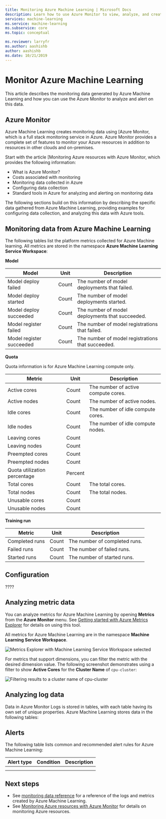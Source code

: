 ```yaml
---
title: Monitoring Azure Machine Learning | Microsoft Docs
description: Learn how to use Azure Monitor to view, analyze, and create alerts on metrics from Azure Machine Learning.
services: machine-learning
ms.service: machine-learning
ms.subservice: core
ms.topic: conceptual

ms.reviewer: larryfr
ms.author: aashishb
author: aashishb
ms.date: 10/21/2019
---
```


# Monitor Azure Machine Learning

This article describes the monitoring data generated by Azure Machine Learning and how you can use the Azure Monitor to analyze and alert on this data.

## Azure Monitor

Azure Machine Learning creates monitoring data using [Azure Monitor, which is a full stack monitoring service in Azure. Azure Monitor provides a complete set of features to monitor your Azure resources in addition to resources in other clouds and on-premises.

Start with the article [Monitoring Azure resources with Azure Monitor, which provides the following information:

- What is Azure Monitor?
- Costs associated with monitoring
- Monitoring data collected in Azure
- Configuring data collection
- Standard tools in Azure for analyzing and alerting on monitoring data

The following sections build on this information by describing the specific data gathered from Azure Machine Learning, providing examples for configuring data collection, and analyzing this data with Azure tools.

## Monitoring data from Azure Machine Learning

The following tables list the platform metrics collected for Azure Machine learning. All metrics are stored in the namespace **Azure Machine Learning Service Workspace**:

**Model**

| Model | Unit | Description |
| ----- | ----- | ----- |
| Model deploy failed | Count | The number of model deployments that failed. |
| Model deploy started | Count | The number of model deployments started. |
| Model deploy succeeded | Count | The number of model deployments that succeeded. |
| Model register failed | Count | The number of model registrations that failed. |
| Model register succeeded | Count | The number of model registrations that succeeded. |

**Quota**

Quota information is for Azure Machine Learning compute only.

| Metric | Unit | Description |
| ----- | ----- | ----- |
| Active cores | Count | The number of active compute cores. |
| Active nodes | Count | The number of active nodes. |
| Idle cores | Count | The number of idle compute cores. |
| Idle nodes | Count | The number of idle compute nodes. |
| Leaving cores | Count |
| Leaving nodes | Count |
| Preempted cores | Count |
| Preempted nodes | Count |
| Quota utilization percentage | Percent |
| Total cores | Count | The total cores. |
| Total nodes | Count | The total nodes. |
| Unusable cores | Count |
| Unusable nodes | Count |

**Training run**

| Metric | Unit | Description |
| ----- | ----- | ----- |
| Completed runs | Count | The number of completed runs. |
| Failed runs | Count | The number of failed runs. |
| Started runs | Count | The number of started runs. |

## Configuration

????

## Analyzing metric data

You can analyze metrics for Azure Machine Learning by opening **Metrics** from the **Azure Monitor** menu. See [Getting started with Azure Metrics Explorer](/azure/azure-monitor/platform/metrics-getting-started) for details on using this tool.

All metrics for Azure Machine Learning are in the namespace **Machine Learning Service Workspace**.

![Metrics Explorer with Machine Learning Service Workspace selected](tbd)

For metrics that support dimensions, you can filter the metric with the desired dimension value. The following screenshot demonstrates using a filter to show **Active Cores** for the **Cluster Name** of `cpu-cluster`:

![Filtering results to a cluster name of cpu-cluster](tbd)

## Analyzing log data

Data in Azure Monitor Logs is stored in tables, with each table having its own set of unique properties. Azure Machine Learning stores data in the following tables:

## Alerts

The following table lists common and recommended alert rules for Azure Machine Learning:

| Alert type | Condition | Description |
|:---|:---|:---|
| | | |
| | | |

## Next steps

- See [<!-- Service --> monitoring data reference](monitor-service-reference.md) for a reference of the logs and metrics created by Azure Machine Learning.
- See [Monitoring Azure resources with Azure Monitor](/azure/azure-monitor/insights/monitor-azure-resource) for details on monitoring Azure resources.
